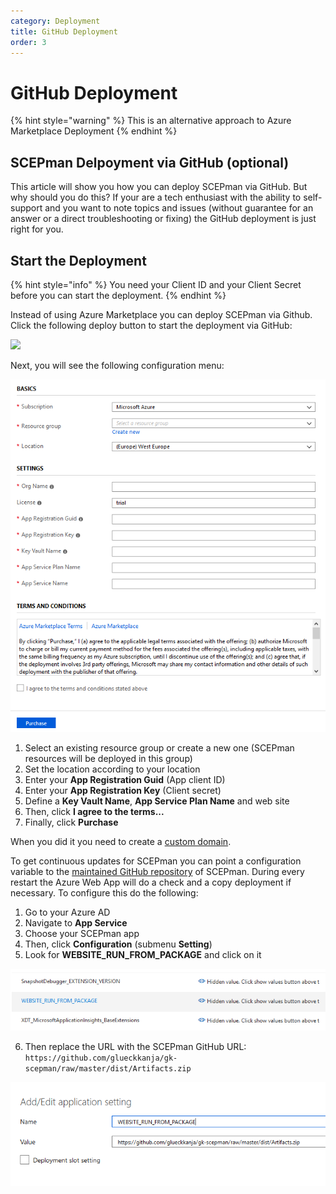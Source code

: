 ```yaml
---
category: Deployment
title: GitHub Deployment
order: 3
---
```


# GitHub Deployment

{% hint style="warning" %}
This is an alternative approach to Azure Marketplace Deployment
{% endhint %}

## SCEPman Delpoyment via GitHub \(optional\)

This article will show you how you can deploy SCEPman via GitHub. But why should you do this? If your are a tech enthusiast with the ability to self-support and you want to note topics and issues \(without guarantee for an answer or a direct troubleshooting or fixing\) the GitHub deployment is just right for you.

## Start the Deployment

{% hint style="info" %}
You need your Client ID and your Client Secret before you can start the deployment.
{% endhint %}

Instead of using Azure Marketplace you can deploy SCEPman via Github. Click the following deploy button to start the deployment via GitHub:

 [![](http://azuredeploy.net/deploybutton.png)](https://portal.azure.com/#create/Microsoft.Template/uri/https%3A%2F%2Fraw.githubusercontent.com%2Fglueckkanja%2Fgk-scepman%2Fmaster%2Fazuredeploy.json)

Next, you will see the following configuration menu:

![](../.gitbook/assets/scepman_optional1.png)

1. Select an existing resource group or create a new one \(SCEPman resources will be deployed in this group\)
2. Set the location according to your location
3. Enter your **App Registration Guid** \(App client ID\)
4. Enter your **App Registration Key** \(Client secret\)
5. Define a **Key Vault Name**, **App Service Plan Name** and web site
6. Then, click **I agree to the terms...**
7. Finally, click **Purchase**

When you did it you need to create a [custom domain](03_customdomain.md).

To get continuous updates for SCEPman you can point a configuration variable to the [maintained GitHub repository](https://github.com/glueckkanja/gk-scepman) of SCEPman. During every restart the Azure Web App will do a check and a copy deployment if necessary. To configure this do the following:

1. Go to your Azure AD
2. Navigate to **App Service**
3. Choose your SCEPman app
4. Then, click **Configuration** \(submenu **Setting**\)
5. Look for **WEBSITE\_RUN\_FROM\_PACKAGE** and click on it

![](../.gitbook/assets/scepman_optional2.png)

6. Then replace the URL with the SCEPman GitHub URL:   
`https://github.com/glueckkanja/gk-scepman/raw/master/dist/Artifacts.zip`

![](../.gitbook/assets/scepman_optional3.png)

